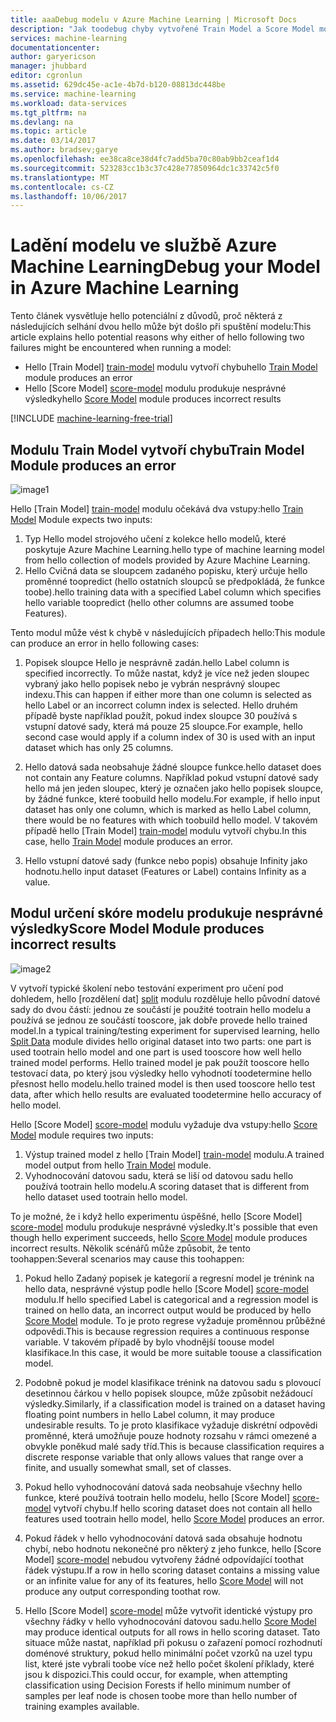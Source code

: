 ```yaml
---
title: aaaDebug modelu v Azure Machine Learning | Microsoft Docs
description: "Jak toodebug chyby vytvořené Train Model a Score Model moduly v Azure Machine Learning."
services: machine-learning
documentationcenter: 
author: garyericson
manager: jhubbard
editor: cgronlun
ms.assetid: 629dc45e-ac1e-4b7d-b120-08813dc448be
ms.service: machine-learning
ms.workload: data-services
ms.tgt_pltfrm: na
ms.devlang: na
ms.topic: article
ms.date: 03/14/2017
ms.author: bradsev;garye
ms.openlocfilehash: ee38ca8ce38d4fc7add5ba70c80ab9bb2ceaf1d4
ms.sourcegitcommit: 523283cc1b3c37c428e77850964dc1c33742c5f0
ms.translationtype: MT
ms.contentlocale: cs-CZ
ms.lasthandoff: 10/06/2017
---
```

# <a name="debug-your-model-in-azure-machine-learning"></a><span data-ttu-id="4fc04-103">Ladění modelu ve službě Azure Machine Learning</span><span class="sxs-lookup"><span data-stu-id="4fc04-103">Debug your Model in Azure Machine Learning</span></span>

<span data-ttu-id="4fc04-104">Tento článek vysvětluje hello potenciální z důvodů, proč některá z následujících selhání dvou hello může být došlo při spuštění modelu:</span><span class="sxs-lookup"><span data-stu-id="4fc04-104">This article explains hello potential reasons why either of hello following two failures might be encountered when running a model:</span></span>

* <span data-ttu-id="4fc04-105">Hello [Train Model] [ train-model] modulu vytvoří chybu</span><span class="sxs-lookup"><span data-stu-id="4fc04-105">hello [Train Model][train-model] module produces an error</span></span> 
* <span data-ttu-id="4fc04-106">Hello [Score Model] [ score-model] modulu produkuje nesprávné výsledky</span><span class="sxs-lookup"><span data-stu-id="4fc04-106">hello [Score Model][score-model] module produces incorrect results</span></span> 

[!INCLUDE [machine-learning-free-trial](../../includes/machine-learning-free-trial.md)]

## <a name="train-model-module-produces-an-error"></a><span data-ttu-id="4fc04-107">Modulu Train Model vytvoří chybu</span><span class="sxs-lookup"><span data-stu-id="4fc04-107">Train Model Module produces an error</span></span>

![image1](./media/machine-learning-debug-models/train_model-1.png)

<span data-ttu-id="4fc04-109">Hello [Train Model] [ train-model] modulu očekává dva vstupy:</span><span class="sxs-lookup"><span data-stu-id="4fc04-109">hello [Train Model][train-model] Module expects two inputs:</span></span>

1. <span data-ttu-id="4fc04-110">Typ Hello model strojového učení z kolekce hello modelů, které poskytuje Azure Machine Learning.</span><span class="sxs-lookup"><span data-stu-id="4fc04-110">hello type of machine learning model from hello collection of models provided by Azure Machine Learning.</span></span>
2. <span data-ttu-id="4fc04-111">Hello Cvičná data se sloupcem zadaného popisku, který určuje hello proměnné toopredict (hello ostatních sloupců se předpokládá, že funkce toobe).</span><span class="sxs-lookup"><span data-stu-id="4fc04-111">hello training data with a specified Label column which specifies hello variable toopredict (hello other columns are assumed toobe Features).</span></span>

<span data-ttu-id="4fc04-112">Tento modul může vést k chybě v následujících případech hello:</span><span class="sxs-lookup"><span data-stu-id="4fc04-112">This module can produce an error in hello following cases:</span></span>

1. <span data-ttu-id="4fc04-113">Popisek sloupce Hello je nesprávně zadán.</span><span class="sxs-lookup"><span data-stu-id="4fc04-113">hello Label column is specified incorrectly.</span></span> <span data-ttu-id="4fc04-114">To může nastat, když je více než jeden sloupec vybraný jako hello popisek nebo je vybrán nesprávný sloupec indexu.</span><span class="sxs-lookup"><span data-stu-id="4fc04-114">This can happen if either more than one column is selected as hello Label or an incorrect column index is selected.</span></span> <span data-ttu-id="4fc04-115">Hello druhém případě byste například použít, pokud index sloupce 30 používá s vstupní datové sady, která má pouze 25 sloupce.</span><span class="sxs-lookup"><span data-stu-id="4fc04-115">For example, hello second case would apply if a column index of 30 is used with an input dataset which has only 25 columns.</span></span>

2. <span data-ttu-id="4fc04-116">Hello datová sada neobsahuje žádné sloupce funkce.</span><span class="sxs-lookup"><span data-stu-id="4fc04-116">hello dataset does not contain any Feature columns.</span></span> <span data-ttu-id="4fc04-117">Například pokud vstupní datové sady hello má jen jeden sloupec, který je označen jako hello popisek sloupce, by žádné funkce, které toobuild hello modelu.</span><span class="sxs-lookup"><span data-stu-id="4fc04-117">For example, if hello input dataset has only one column, which is marked as hello Label column, there would be no features with which toobuild hello model.</span></span> <span data-ttu-id="4fc04-118">V takovém případě hello [Train Model] [ train-model] modulu vytvoří chybu.</span><span class="sxs-lookup"><span data-stu-id="4fc04-118">In this case, hello [Train Model][train-model] module produces an error.</span></span>

3. <span data-ttu-id="4fc04-119">Hello vstupní datové sady (funkce nebo popis) obsahuje Infinity jako hodnotu.</span><span class="sxs-lookup"><span data-stu-id="4fc04-119">hello input dataset (Features or Label) contains Infinity as a value.</span></span>

## <a name="score-model-module-produces-incorrect-results"></a><span data-ttu-id="4fc04-120">Modul určení skóre modelu produkuje nesprávné výsledky</span><span class="sxs-lookup"><span data-stu-id="4fc04-120">Score Model Module produces incorrect results</span></span>

![image2](./media/machine-learning-debug-models/train_test-2.png)

<span data-ttu-id="4fc04-122">V vytvoří typické školení nebo testování experiment pro učení pod dohledem, hello [rozdělení dat] [ split] modulu rozděluje hello původní datové sady do dvou částí: jednou ze součástí je použité tootrain hello modelu a používá se jednou ze součástí tooscore, jak dobře provede hello trained model.</span><span class="sxs-lookup"><span data-stu-id="4fc04-122">In a typical training/testing experiment for supervised learning, hello [Split Data][split] module divides hello original dataset into two parts: one part is used tootrain hello model and one part is used tooscore how well hello trained model performs.</span></span> <span data-ttu-id="4fc04-123">Hello trained model je pak použít tooscore hello testovací data, po který jsou výsledky hello vyhodnotí toodetermine hello přesnost hello modelu.</span><span class="sxs-lookup"><span data-stu-id="4fc04-123">hello trained model is then used tooscore hello test data, after which hello results are evaluated toodetermine hello accuracy of hello model.</span></span>

<span data-ttu-id="4fc04-124">Hello [Score Model] [ score-model] modulu vyžaduje dva vstupy:</span><span class="sxs-lookup"><span data-stu-id="4fc04-124">hello [Score Model][score-model] module requires two inputs:</span></span>

1. <span data-ttu-id="4fc04-125">Výstup trained model z hello [Train Model] [ train-model] modulu.</span><span class="sxs-lookup"><span data-stu-id="4fc04-125">A trained model output from hello [Train Model][train-model] module.</span></span>
2. <span data-ttu-id="4fc04-126">Vyhodnocování datovou sadu, která se liší od datovou sadu hello používá tootrain hello modelu.</span><span class="sxs-lookup"><span data-stu-id="4fc04-126">A scoring dataset that is different from hello dataset used tootrain hello model.</span></span>

<span data-ttu-id="4fc04-127">To je možné, že i když hello experimentu úspěšné, hello [Score Model] [ score-model] modulu produkuje nesprávné výsledky.</span><span class="sxs-lookup"><span data-stu-id="4fc04-127">It's possible that even though hello experiment succeeds, hello [Score Model][score-model] module produces incorrect results.</span></span> <span data-ttu-id="4fc04-128">Několik scénářů může způsobit, že tento toohappen:</span><span class="sxs-lookup"><span data-stu-id="4fc04-128">Several scenarios may cause this toohappen:</span></span>

1. <span data-ttu-id="4fc04-129">Pokud hello Zadaný popisek je kategorií a regresní model je trénink na hello data, nesprávné výstup podle hello [Score Model] [ score-model] modulu.</span><span class="sxs-lookup"><span data-stu-id="4fc04-129">If hello specified Label is categorical and a regression model is trained on hello data, an incorrect output would be produced by hello [Score Model][score-model] module.</span></span> <span data-ttu-id="4fc04-130">To je proto regrese vyžaduje proměnnou průběžné odpovědi.</span><span class="sxs-lookup"><span data-stu-id="4fc04-130">This is because regression requires a continuous response variable.</span></span> <span data-ttu-id="4fc04-131">V takovém případě by bylo vhodnější toouse model klasifikace.</span><span class="sxs-lookup"><span data-stu-id="4fc04-131">In this case, it would be more suitable toouse a classification model.</span></span> 

2. <span data-ttu-id="4fc04-132">Podobně pokud je model klasifikace trénink na datovou sadu s plovoucí desetinnou čárkou v hello popisek sloupce, může způsobit nežádoucí výsledky.</span><span class="sxs-lookup"><span data-stu-id="4fc04-132">Similarly, if a classification model is trained on a dataset having floating point numbers in hello Label column, it may produce undesirable results.</span></span> <span data-ttu-id="4fc04-133">To je proto klasifikace vyžaduje diskrétní odpovědi proměnné, která umožňuje pouze hodnoty rozsahu v rámci omezené a obvykle poněkud malé sady tříd.</span><span class="sxs-lookup"><span data-stu-id="4fc04-133">This is because classification requires a discrete response variable that only allows values that range over a finite, and usually somewhat small, set of classes.</span></span>

3. <span data-ttu-id="4fc04-134">Pokud hello vyhodnocování datová sada neobsahuje všechny hello funkce, které používá tootrain hello modelu, hello [Score Model] [ score-model] vytvoří chybu.</span><span class="sxs-lookup"><span data-stu-id="4fc04-134">If hello scoring dataset does not contain all hello features used tootrain hello model, hello [Score Model][score-model] produces an error.</span></span>

4. <span data-ttu-id="4fc04-135">Pokud řádek v hello vyhodnocování datová sada obsahuje hodnotu chybí, nebo hodnotu nekonečné pro některý z jeho funkce, hello [Score Model] [ score-model] nebudou vytvořeny žádné odpovídající toothat řádek výstupu.</span><span class="sxs-lookup"><span data-stu-id="4fc04-135">If a row in hello scoring dataset contains a missing value or an infinite value for any of its features, hello [Score Model][score-model] will not produce any output corresponding toothat row.</span></span>

5. <span data-ttu-id="4fc04-136">Hello [Score Model] [ score-model] může vytvořit identické výstupy pro všechny řádky v hello vyhodnocování datovou sadu.</span><span class="sxs-lookup"><span data-stu-id="4fc04-136">hello [Score Model][score-model] may produce identical outputs for all rows in hello scoring dataset.</span></span> <span data-ttu-id="4fc04-137">Tato situace může nastat, například při pokusu o zařazení pomocí rozhodnutí doménové struktury, pokud hello minimální počet vzorků na uzel typu list, které jste vybrali toobe více než hello počet školení příklady, které jsou k dispozici.</span><span class="sxs-lookup"><span data-stu-id="4fc04-137">This could occur, for example, when attempting classification using Decision Forests if hello minimum number of samples per leaf node is chosen toobe more than hello number of training examples available.</span></span>

<!-- Module References -->
[score-model]: https://msdn.microsoft.com/library/azure/401b4f92-e724-4d5a-be81-d5b0ff9bdb33/
[split]: https://msdn.microsoft.com/library/azure/70530644-c97a-4ab6-85f7-88bf30a8be5f/
[train-model]: https://msdn.microsoft.com/library/azure/5cc7053e-aa30-450d-96c0-dae4be720977/


